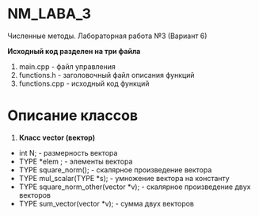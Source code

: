 NM_LABA_3
=========

Численные методы. Лабораторная работа №3 (Вариант 6) 

**Исходный код разделен на три файла**

1. main.cpp - файл управления
2. functions.h - заголовочный файл описания функций
3. functions.cpp - исходный код функций

Описание классов
========
1. **Класс vector (вектор)**
  * int N;  - размерность вектора
  * TYPE *elem ; - элементы вектора
  * TYPE square_norm(); - скалярное произведение вектора
  * TYPE mul_scalar(TYPE *s); - умножение вектора на константу
  * TYPE square_norm_other(vector *v); - скалярное произведение двух векторов	
  * TYPE sum_vector(vector *v); - сумма двух векторов
